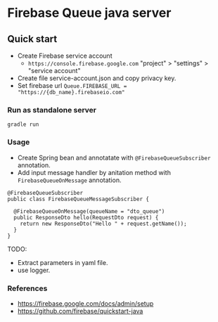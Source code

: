 # Firebase Queue java server


## Quick start

* Create Firebase service account 
    * `https://console.firebase.google.com` "project" > "settings" > "service account"
* Create file service-account.json and copy privacy key.
* Set firebase url `Queue.FIREBASE_URL = "https://{db_name}.firebaseio.com"`

### Run as standalone server
```
gradle run
```

### Usage
* Create Spring bean and annotatate with `@FirebaseQueueSubscriber` annotation.
* Add input message handler by anitation method with `FirebaseQueueOnMessage` annotation.

```
@FirebaseQueueSubscriber
public class FirebaseQueueMessageSubscriber {

  @FirebaseQueueOnMessage(queueName = "dto_queue")
  public ResponseDto hello(RequestDto request) {
    return new ResponseDto("Hello " + request.getName()); 
  }
}
```

TODO:
* Extract parameters in yaml file.
* use logger.


### References
* https://firebase.google.com/docs/admin/setup
* https://github.com/firebase/quickstart-java
